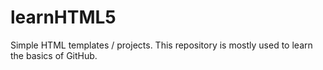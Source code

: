 # learnHTML5
Simple HTML templates / projects. This repository is mostly used to learn the basics of GitHub.
